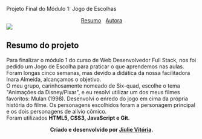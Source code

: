 Projeto Final do Módulo 1: Jogo de Escolhas

<div id="inicio" align=center>
  <a href="#resumo">Resumo</a>&nbsp;&nbsp;
  <a href="#autor">Autora</a> 
  
</div>
<img src="../imgs/primeirapagina.png"> 
     
<h2 id="resumo"> Resumo do projeto </h2>
  <p> Para finalizar o módulo 1 do curso de Web Desenvolvedor Full Stack, nos foi pedido um Jogo de Escolha para praticar o que aprendemos nas aulas. Foram longas cinco semanas, mas devido a didática da nossa facilitadora Inara Almeida, alcançamos o objetivo. 
<br>
  O meu grupo, carinhosamente nomeado de Six-quad, escolhe o tema "Animações da Disney/Pixar", e eu resolvi utilizar um dos meus filmes favoritos: Mulan (1998). Desenvolvi o enredo do jogo em cima da própria história do filme. Os personagens escolhidos foram a personagem principal e os dois personagens de alívio cômico.
<br>
  Foram utilizados <strong> HTML5, CSS3, JavaScript e Git. </strong>


<div id="autor" align="center">
  
  **Criado e desenvolvido por [Jiulie Vitória](https://www.linkedin.com/in/jiulie-vitoria/).**
 
